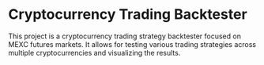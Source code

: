 # Cryptocurrency Trading Backtester

This project is a cryptocurrency trading strategy backtester focused on MEXC futures markets. It allows for testing various trading strategies across multiple cryptocurrencies and visualizing the results.
